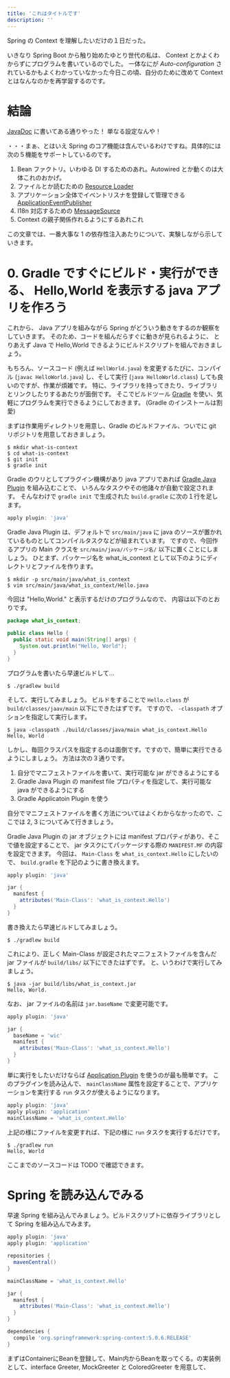 ```yaml
---
title: 'これはタイトルです'
description: ''
---
```


Spring の Context を理解したいだけの１日だった。

いきなり Spring Boot から触り始めたゆとり世代の私は、 Context とかよくわからずにプログラムを書いているのでした。
一体なにが *Auto-configuration* されているかもよくわかっていなかった今日この頃、自分のために改めて Context とはなんなのかを再学習するのです。

# 結論

[JavaDoc](https://docs.spring.io/spring-framework/docs/current/javadoc-api/org/springframework/context/ApplicationContext.html) に書いてある通りやった！
単なる設定なんや！

・・・まぁ、とはいえ Spring のコア機能は含んでいるわけですね。具体的には次の５機能をサポートしているのです。

1. Bean ファクトリ。いわゆる DI するためのあれ。Autowired とか動くのは大体これのおかげ。
2. ファイルとか読むための [Resource Loader](https://docs.spring.io/spring-framework/docs/current/javadoc-api/org/springframework/core/io/ResourceLoader.html)
3. アプリケーション全体でイベントリスナを登録して管理できる [ApplicationEventPublisher](https://docs.spring.io/spring-framework/docs/current/javadoc-api/org/springframework/context/ApplicationEventPublisher.html)
4. I18n 対応するための [MessageSource](https://docs.spring.io/spring-framework/docs/current/javadoc-api/org/springframework/context/MessageSource.html)
5. Context の親子関係作れるようにするあれこれ

この文章では、一番大事な 1 の依存性注入あたりについて、実験しながら示していきます。

# 0. Gradle ですぐにビルド・実行ができる、 Hello,World を表示する java アプリを作ろう

これから、 Java アプリを組みながら Spring がどういう動きをするのか観察をしていきます。
そのため、コードを組んだらすぐに動きが見られるように、
とりあえず Java で Hello,World できるようにビルドスクリプトを組んでおきましょう。

もちろん、ソースコード (例えば `HellWorld.java`) を変更するたびに、コンパイル (`javac HelloWorld.java`) し、そして実行 (`java HelloWorld.class`) しても良いのですが、作業が煩雑です。
特に、ライブラリを持ってきたり、ライブラリとリンクしたりするあたりが面倒です。
そこでビルドツール [Gradle](https://gradle.org/) を使い、気軽にプログラムを実行できるようにしておきます。
(Gradle のインストールは割愛)

まずは作業用ディレクトリを用意し、Gradle のビルドファイル、ついでに git リポジトリを用意しておきましょう。

```console
$ mkdir what-is-context
$ cd what-is-context
$ git init
$ gradle init
```

Gradle のウリとしてプラグイン機構があり java アプリであれば [Gradle Java Plugin](https://docs.gradle.org/current/userguide/java_plugin.html) を組み込むことで、
いろんなタスクやその他諸々が自動で設定されます。
そんなわけで `gradle init` で生成された `build.gradle` に次の１行を足します。

```groovy:build.gradle
apply plugin: 'java'
```

Gradle Java Plugin は、デフォルトで `src/main/java` に java のソースが置かれているものとしてコンパイルタスクなどが組まれています。
ですので、今回作るアプリの Main クラスを `src/main/java/パッケージ名/` 以下に置くことにしましょう。
ひとまず、パッケージ名を what_is_context として以下のようにディレクトリとファイルを作ります。

```console
$ mkdir -p src/main/java/what_is_context
$ vim src/main/java/what_is_context/Hello.java
```

今回は "Hello,World." と表示するだけのプログラムなので、
内容は以下のとおりです。

```java:src/main/java/what-is-context/Hello.java
package what_is_context;

public class Hello {
  public static void main(String[] args) {
    System.out.println("Hello, World");
  }
}
```

プログラムを書いたら早速ビルドして...

```console
$ ./gradlew build
```

そして、実行してみましょう。
ビルドをすることで `Hello.class` が `build/classes/jaav/main` 以下にできたはずです。
ですので、 `-classpath` オプションを指定して実行します。

```console
$ java -classpath ./build/classes/java/main what_is_context.Hello
Hello, World
```

しかし、毎回クラスパスを指定するのは面倒です。ですので、簡単に実行できるようにしましょう。
方法は次の３通りです。

1. 自分でマニフェストファイルを書いて、実行可能な jar ができるようにする
2. Gradle Java Plugin の manifest file プロパティを指定して、実行可能な java ができるようにする
3. Gradle Applicatoin Plugin を使う

自分でマニフェストファイルを書く方法についてはよくわからなかったので、ここでは 2, 3 についてみて行きましょう。

Gradle Java Plugin の jar オブジェクトには manifest プロパティがあり、そこで値を設定することで、
jar タスクにてパッケージする際の `MANIFEST.MF` の内容を設定できます。
今回は、 `Main-Class` を `what_is_context.Hello` にしたいので、 `build.gradle` を下記のように書き換えます。

```buidl.gradle
apply plugin: 'java'

jar {
  manifest {
    attributes('Main-Class': 'what_is_context.Hello')
  }
}
```

書き換えたら早速ビルドしてみましょう。

```console
$ ./gradlew build
```

これにより、正しく Main-Class が設定されたマニフェストファイルを含んだ jar ファイルが `build/libs/` 以下にできたはずです。
と、いうわけで実行してみましょう。

```console
$ java -jar build/libs/what_is_context.jar
Hello, World.
```

なお、 jar ファイルの名前は `jar.baseName` で変更可能です。

```buidl.gradle
apply plugin: 'java'

jar {
  baseName = 'wic'
  manifest {
    attributes('Main-Class': 'what_is_context.Hello')
  }
}
```

単に実行をしたいだけならば [Application Plugin](https://docs.gradle.org/current/userguide/application_plugin.html) を使うのが最も簡単です。
このプラグインを読み込んで、 `mainClassName` 属性を設定することで、アプリケーションを実行する `run` タスクが使えるようになります。

```buidl.gradle
apply plugin: 'java'
apply plugin: 'application'
mainClassName = 'what_is_context.Hello'
```

上記の様にファイルを変更すれば、下記の様に `run` タスクを実行するだけです。

```console
$ ./gradlew run
Hello, World
```

ここまでのソースコードは TODO で確認できます。

# Spring を読み込んでみる

早速 Spring を組み込んでみましょう。ビルドスクリプトに依存ライブラリとして Spring を組み込んでみます。

```buidl.gradle
apply plugin: 'java'
apply plugin: 'application'

repositories {
  mavenCentral()
}

mainClassName = 'what_is_context.Hello'

jar {
  manifest {
    attributes('Main-Class': 'what_is_context.Hello')
  }
}

dependencies {
  compile 'org.springframework:spring-context:5.0.6.RELEASE'
}
```

まずはContainerにBeanを登録して、Main内からBeanを取ってくる。の実装例として、interface Greeter, MockGreeter と ColoredGreeter を用意して、
